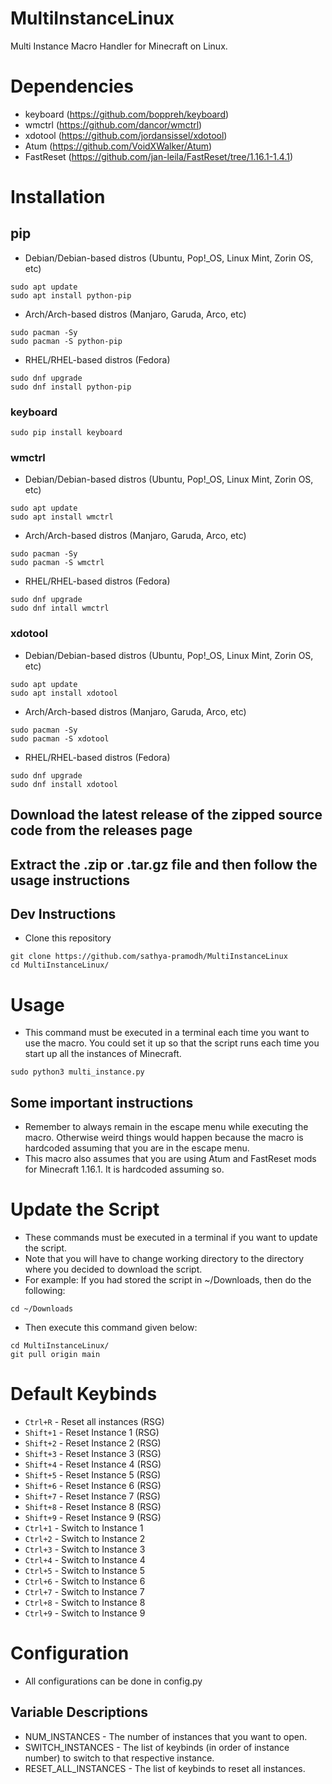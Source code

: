 # MultiInstanceLinux
Multi Instance Macro Handler for Minecraft on Linux.

# Dependencies
- keyboard (https://github.com/boppreh/keyboard)
- wmctrl (https://github.com/dancor/wmctrl)
- xdotool (https://github.com/jordansissel/xdotool)
- Atum (https://github.com/VoidXWalker/Atum)
- FastReset (https://github.com/jan-leila/FastReset/tree/1.16.1-1.4.1)

# Installation
## pip
- Debian/Debian-based distros (Ubuntu, Pop!_OS, Linux Mint, Zorin OS, etc)
```
sudo apt update
sudo apt install python-pip
```
- Arch/Arch-based distros (Manjaro, Garuda, Arco, etc)
```
sudo pacman -Sy
sudo pacman -S python-pip
```
- RHEL/RHEL-based distros (Fedora)
```
sudo dnf upgrade
sudo dnf install python-pip
```
### keyboard
```
sudo pip install keyboard
```
### wmctrl
- Debian/Debian-based distros (Ubuntu, Pop!_OS, Linux Mint, Zorin OS, etc)
```
sudo apt update
sudo apt install wmctrl
```
- Arch/Arch-based distros (Manjaro, Garuda, Arco, etc)
```
sudo pacman -Sy
sudo pacman -S wmctrl
```
- RHEL/RHEL-based distros (Fedora)
```
sudo dnf upgrade
sudo dnf intall wmctrl
```
### xdotool
- Debian/Debian-based distros (Ubuntu, Pop!_OS, Linux Mint, Zorin OS, etc)
```
sudo apt update
sudo apt install xdotool
```
- Arch/Arch-based distros (Manjaro, Garuda, Arco, etc)
```
sudo pacman -Sy
sudo pacman -S xdotool
```
- RHEL/RHEL-based distros (Fedora)
```
sudo dnf upgrade
sudo dnf install xdotool
```
## Download the latest release of the zipped source code from the releases page

## Extract the .zip or .tar.gz file and then follow the usage instructions

## Dev Instructions
- Clone this repository
```
git clone https://github.com/sathya-pramodh/MultiInstanceLinux
cd MultiInstanceLinux/
```

# Usage
- This command must be executed in a terminal each time you want to use the macro. You could set it up so that the script runs each time you start up all the instances of Minecraft.
```
sudo python3 multi_instance.py
```
## Some important instructions
- Remember to always remain in the escape menu while executing the macro. Otherwise weird things would happen because the macro is hardcoded assuming that you are in the escape menu.
- This macro also assumes that you are using Atum and FastReset mods for Minecraft 1.16.1. It is hardcoded assuming so.

# Update the Script
- These commands must be executed in a terminal if you want to update the script.
- Note that you will have to change working directory to the directory where you decided to download the script.
- For example: If you had stored the script in ~/Downloads, then do the following:
```
cd ~/Downloads
```
- Then execute this command given below:
```
cd MultiInstanceLinux/
git pull origin main
```

# Default Keybinds
- `Ctrl+R` - Reset all instances (RSG)
- `Shift+1` - Reset Instance 1 (RSG)
- `Shift+2` - Reset Instance 2 (RSG)
- `Shift+3` - Reset Instance 3 (RSG)
- `Shift+4` - Reset Instance 4 (RSG)
- `Shift+5` - Reset Instance 5 (RSG)
- `Shift+6` - Reset Instance 6 (RSG)
- `Shift+7` - Reset Instance 7 (RSG)
- `Shift+8` - Reset Instance 8 (RSG)
- `Shift+9` - Reset Instance 9 (RSG)
- `Ctrl+1` - Switch to Instance 1
- `Ctrl+2` - Switch to Instance 2
- `Ctrl+3` - Switch to Instance 3
- `Ctrl+4` - Switch to Instance 4
- `Ctrl+5` - Switch to Instance 5
- `Ctrl+6` - Switch to Instance 6
- `Ctrl+7` - Switch to Instance 7
- `Ctrl+8` - Switch to Instance 8
- `Ctrl+9` - Switch to Instance 9

# Configuration
- All configurations can be done in config.py

## Variable Descriptions
- NUM_INSTANCES - The number of instances that you want to open.
- SWITCH_INSTANCES - The list of keybinds (in order of instance number) to switch to that respective instance.
- RESET_ALL_INSTANCES - The list of keybinds to reset all instances.
